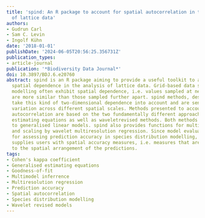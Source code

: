 ```yaml
---
title: 'spind: An R package to account for spatial autocorrelation in the analysis
  of lattice data'
authors:
- Gudrun Carl
- Sam C. Levin
- Ingolf Kühn
date: '2018-01-01'
publishDate: '2024-06-05T20:56:25.356731Z'
publication_types:
- article-journal
publication: '*Biodiversity Data Journal*'
doi: 10.3897/BDJ.6.e20760
abstract: spind is an R package aiming to provide a useful toolkit to account for
  spatial dependence in the analysis of lattice data. Grid-based data sets in spatial
  modelling often exhibit spatial dependence, i.e. values sampled at nearby locations
  are more similar than those sampled further apart. spind methods, described here,
  take this kind of two-dimensional dependence into account and are sensitive to its
  variation across different spatial scales. Methods presented to account for spatial
  autocorrelation are based on the two fundamentally different approaches of generalised
  estimating equations as well as waveletrevised methods. Both methods are extensions
  to generalised linear models. spind also provides functions for multi-model inference
  and scaling by wavelet multiresolution regression. Since model evaluation is essential
  for assessing prediction accuracy in species distribution modelling, spind additionally
  supplies users with spatial accuracy measures, i.e. measures that are sensitive
  to the spatial arrangement of the predictions.
tags:
- Cohen's kappa coefficient
- Generalised estimating equations
- Goodness-of-fit
- Multimodel inferrence
- Multiresolution regression
- Prediction accuracy
- Spatial autocorrelation
- Species distribution modelling
- Wavelet revised models
---
```

